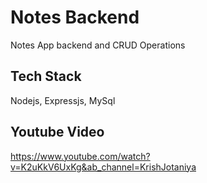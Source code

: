 
# Notes Backend

Notes App backend and CRUD Operations



## Tech Stack

Nodejs, Expressjs, MySql



## Youtube Video

https://www.youtube.com/watch?v=K2uKkV6UxKg&ab_channel=KrishJotaniya

